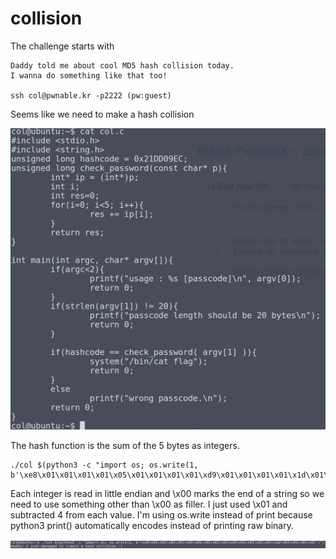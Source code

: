 <h1>collision</h1>
The challenge starts with

```
Daddy told me about cool MD5 hash collision today.
I wanna do something like that too!

ssh col@pwnable.kr -p2222 (pw:guest)
```

Seems like we need to make a hash collision

![Alt text](image.png?raw=true)

The hash function is the sum of the 5 bytes as integers. 

```
./col $(python3 -c "import os; os.write(1, b'\xe8\x01\x01\x01\x01\x05\x01\x01\x01\x01\xd9\x01\x01\x01\x01\x1d\x01\x01\x01\x01')")
```

Each integer is read in little endian and \x00 marks the end of a string so we need to use something other than \x00 as filler.
I just used \x01 and subtracted 4 from each value. I'm using os.write instead of print because python3 print() automatically encodes instead of printing raw binary.

![Alt text](image2.png?raw=true)
